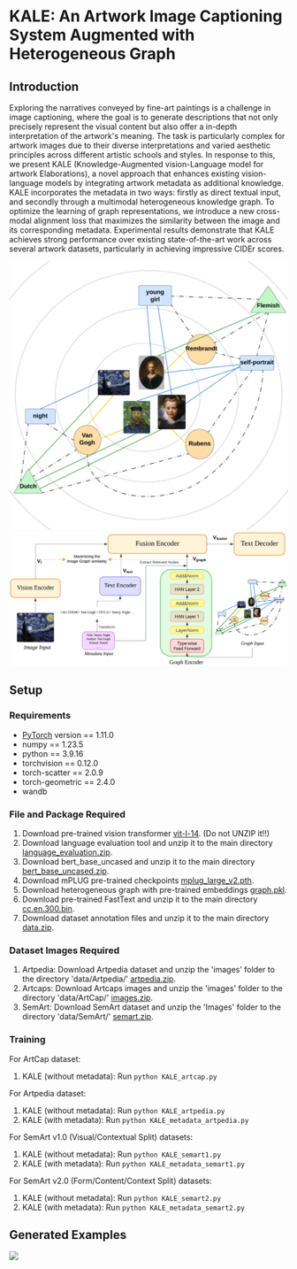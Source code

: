 # KALE: An Artwork Image Captioning System Augmented with Heterogeneous Graph

## Introduction
Exploring the narratives conveyed by fine-art paintings is a challenge in image captioning, where the goal is to generate descriptions that not only precisely represent the visual content but also offer a in-depth interpretation of the artwork's meaning. The task is particularly complex for artwork images due to their diverse interpretations and varied aesthetic principles across different artistic schools and styles. In response to this, we present KALE (Knowledge-Augmented vision-Language model for artwork Elaborations), a novel approach that enhances existing vision-language models by integrating artwork metadata as additional knowledge. KALE incorporates the metadata in two ways: firstly as direct textual input, and secondly through a multimodal heterogeneous knowledge graph. To optimize the learning of graph representations, we introduce a new cross-modal alignment loss that maximizes the similarity between the image and its corresponding metadata. Experimental results demonstrate that KALE achieves strong performance over existing state-of-the-art work across several artwork datasets, particularly in achieving impressive CIDEr scores.

<img src="figures/model_architecture1.png" width="600"> 
<img src="figures/model_architecture2.png" width="600"> 


## Setup


### Requirements
* [PyTorch](https://pytorch.org/) version == 1.11.0
* numpy == 1.23.5
* python == 3.9.16
* torchvision == 0.12.0
* torch-scatter == 2.0.9
* torch-geometric == 2.4.0
* wandb

### File and Package Required
1. Download pre-trained vision transformer [vit-l-14](https://alice-open.oss-cn-zhangjiakou.aliyuncs.com/mPLUG/ViT-L-14.tar). (Do not UNZIP it!!)
2. Download language evaluation tool and unzip it to the main directory [language_evaluation.zip](https://alice-open.oss-cn-zhangjiakou.aliyuncs.com/mPLUG/language_evaluation.tar).
3. Download bert_base_uncased and unzip it to the main directory [bert_base_uncased.zip](https://drive.google.com/drive/folders/1r-XbOBlfBVUqz4zIIjGhByQVZG7GrKjr?usp=drive_link).
4. Download mPLUG pre-trained checkpoints [mplug_large_v2.pth](https://alice-open.oss-cn-zhangjiakou.aliyuncs.com/mPLUG/mplug_large_v2.pth).    
5. Download heterogeneous graph with pre-trained embeddings [graph.pkl](https://drive.google.com/file/d/1IKfixHeWCzDqI2hN9N_5GHRiQbd1osNf/view?usp=drive_link).
6. Download pre-trained FastText and unzip it to the main directory [cc.en.300.bin](https://dl.fbaipublicfiles.com/fasttext/vectors-crawl/cc.en.300.bin.gz).
7. Download dataset annotation files and unzip it to the main directory [data.zip](https://drive.google.com/file/d/1Yv5iCcM_mlTyTNSZWNe0ssN5u-apsYsf/view?usp=drive_link).

### Dataset Images Required
1. Artpedia: Download Artpedia dataset and unzip the 'images' folder to the directory 'data/Artpedia/' [artpedia.zip](https://aimagelab.ing.unimore.it/imagelab/uploadedFiles/artpedia.zip).
2. Artcaps: Download Artcaps images and unzip the 'images' folder to the directory 'data/ArtCap/' [images.zip](https://drive.google.com/drive/folders/1l8NK8mvpkG3UfrTuTNyBZciIjFquV2ia?usp=sharing).
3. SemArt: Download SemArt dataset and unzip the 'Images' folder to the directory 'data/SemArt/' [semart.zip](https://astondr-prod.leaf.cosector.com/id/eprint/380/1/SemArt.zip).

### Training
For ArtCap dataset:
1. KALE (without metadata): Run ```python KALE_artcap.py```

For Artpedia dataset:
1. KALE (without metadata): Run ```python KALE_artpedia.py```
2. KALE (with metadata): Run ```python KALE_metadata_artpedia.py```

For SemArt v1.0 (Visual/Contextual Split) datasets:
1. KALE (without metadata): Run ```python KALE_semart1.py```
2. KALE (with metadata): Run ```python KALE_metadata_semart1.py```

For SemArt v2.0 (Form/Content/Context Split) datasets:
1. KALE (without metadata): Run ```python KALE_semart2.py```
2. KALE (with metadata): Run ```python KALE_metadata_semart2.py```


## Generated Examples
<img src="figures/examples.png">




